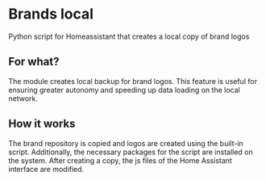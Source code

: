 # Brands local
Python script for Homeassistant that creates a local copy of brand logos

## For what?
The module creates local backup for brand logos. This feature is useful for ensuring greater autonomy and speeding up data loading on the local network.

## How it works
The brand repository is copied and logos are created using the built-in script. Additionally, the necessary packages for the script are installed on the system. After creating a copy, the js files of the Home Assistant interface are modified.
